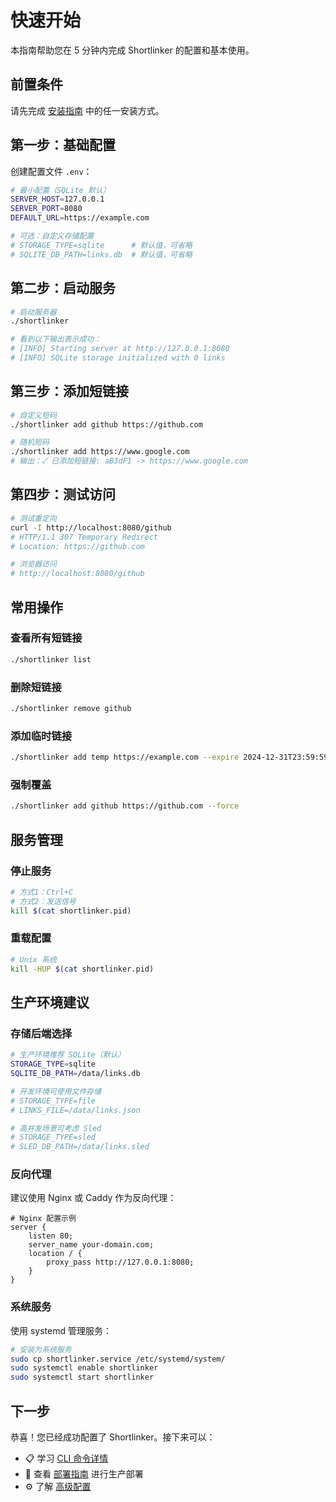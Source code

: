 # 快速开始

本指南帮助您在 5 分钟内完成 Shortlinker 的配置和基本使用。

## 前置条件

请先完成 [安装指南](/guide/installation) 中的任一安装方式。

## 第一步：基础配置

创建配置文件 `.env`：

```bash
# 最小配置（SQLite 默认）
SERVER_HOST=127.0.0.1
SERVER_PORT=8080
DEFAULT_URL=https://example.com

# 可选：自定义存储配置
# STORAGE_TYPE=sqlite      # 默认值，可省略
# SQLITE_DB_PATH=links.db  # 默认值，可省略
```

## 第二步：启动服务

```bash
# 启动服务器
./shortlinker

# 看到以下输出表示成功：
# [INFO] Starting server at http://127.0.0.1:8080
# [INFO] SQLite storage initialized with 0 links
```

## 第三步：添加短链接

```bash
# 自定义短码
./shortlinker add github https://github.com

# 随机短码
./shortlinker add https://www.google.com
# 输出：✓ 已添加短链接: aB3dF1 -> https://www.google.com
```

## 第四步：测试访问

```bash
# 测试重定向
curl -I http://localhost:8080/github
# HTTP/1.1 307 Temporary Redirect
# Location: https://github.com

# 浏览器访问
# http://localhost:8080/github
```

## 常用操作

### 查看所有短链接
```bash
./shortlinker list
```

### 删除短链接
```bash
./shortlinker remove github
```

### 添加临时链接
```bash
./shortlinker add temp https://example.com --expire 2024-12-31T23:59:59Z
```

### 强制覆盖
```bash
./shortlinker add github https://github.com --force
```

## 服务管理

### 停止服务
```bash
# 方式1：Ctrl+C
# 方式2：发送信号
kill $(cat shortlinker.pid)
```

### 重载配置
```bash
# Unix 系统
kill -HUP $(cat shortlinker.pid)
```

## 生产环境建议

### 存储后端选择

```bash
# 生产环境推荐 SQLite（默认）
STORAGE_TYPE=sqlite
SQLITE_DB_PATH=/data/links.db

# 开发环境可使用文件存储
# STORAGE_TYPE=file
# LINKS_FILE=/data/links.json

# 高并发场景可考虑 Sled
# STORAGE_TYPE=sled
# SLED_DB_PATH=/data/links.sled
```

### 反向代理
建议使用 Nginx 或 Caddy 作为反向代理：

```nginx
# Nginx 配置示例
server {
    listen 80;
    server_name your-domain.com;
    location / {
        proxy_pass http://127.0.0.1:8080;
    }
}
```

### 系统服务
使用 systemd 管理服务：

```bash
# 安装为系统服务
sudo cp shortlinker.service /etc/systemd/system/
sudo systemctl enable shortlinker
sudo systemctl start shortlinker
```

## 下一步

恭喜！您已经成功配置了 Shortlinker。接下来可以：

- 📋 学习 [CLI 命令详情](/cli/commands)
- 🚀 查看 [部署指南](/deployment/) 进行生产部署
- ⚙️ 了解 [高级配置](/config/examples)
